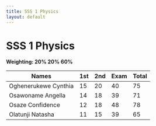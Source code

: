 ```yaml
---
title: SSS 1 Physics
layout: default
---
```


# SSS 1 Physics  
**Weighting: 20% 20% 60%**


| Names                  | 1st | 2nd | Exam | Total |
|------------------------|-----|-----|------|-------|
| Oghenerukewe Cynthia   | 15  | 20  |  40  | 75    |
| Osawoname Angella      | 14  | 18  |  39  | 71    |
| Osaze Confidence       | 12  | 18  |  48  | 78    |
| Olatunji Natasha       | 11  | 15  |  39  | 65    |
